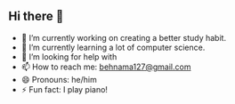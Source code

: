 ## Hi there 👋

- 🔭 I’m currently working on creating a better study habit.
- 🌱 I’m currently learning a lot of computer science.
- 🤔 I’m looking for help with 
- 📫 How to reach me: behnama127@gmail.com
- 😄 Pronouns: he/him
- ⚡ Fun fact: I play piano!
